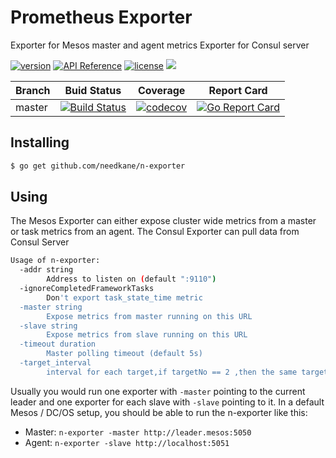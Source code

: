 # Prometheus Exporter
Exporter for Mesos master and agent metrics
Exporter for Consul server

[![version](https://img.shields.io/github/tag/needkane/n-exporter.svg)](https://github.com/needkane/n-exporter/releases/latest)
[![API Reference](
https://godoc.org/github.com/needkane/n-exporter?status.svg)](https://godoc.org/github.com/tendermint/tendermint)
[![license](https://img.shields.io/github/license/needkane/n-exporter.svg)](https://github.com/needkane/n-exporter/blob/master/LICENSE)
[![](https://tokei.rs/b1/github/needkane/n-exporter?category=lines)](https://github.com/needkane/n-exporter)


Branch    | Buid Status | Coverage | Report Card
----------|-------|----------|-------------
master    | [![Build Status](https://travis-ci.org/needkane/n-exporter.svg?branch=master)](https://travis-ci.org/needkane/n-exporter)| [![codecov](https://codecov.io/gh/needkane/n-exporter/branch/master/graph/badge.svg)](https://codecov.io/gh/needkane/n-exporter) | [![Go Report Card](https://goreportcard.com/badge/github.com/needkane/n-exporter/tree/master)](https://goreportcard.com/report/github.com/needkane/n-exporter/tree/master)
## Installing
```sh
$ go get github.com/needkane/n-exporter
```

## Using
The Mesos Exporter can either expose cluster wide metrics from a master or task
metrics from an agent.
The Consul Exporter can pull data from Consul Server

```sh
Usage of n-exporter:
  -addr string
       	Address to listen on (default ":9110")
  -ignoreCompletedFrameworkTasks
       	Don't export task_state_time metric
  -master string
       	Expose metrics from master running on this URL
  -slave string
       	Expose metrics from slave running on this URL
  -timeout duration
       	Master polling timeout (default 5s)
  -target_interval 
        interval for each target,if targetNo == 2 ,then the same target interval is 2 * target_interval
```

Usually you would run one exporter with `-master` pointing to the current
leader and one exporter for each slave with `-slave` pointing to it. In
a default Mesos / DC/OS setup, you should be able to run the n-exporter
like this:

- Master: `n-exporter -master http://leader.mesos:5050`
- Agent: `n-exporter -slave http://localhost:5051`

